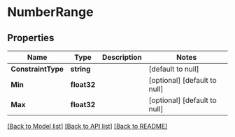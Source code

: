 # NumberRange

## Properties
Name | Type | Description | Notes
------------ | ------------- | ------------- | -------------
**ConstraintType** | **string** |  | [default to null]
**Min** | **float32** |  | [optional] [default to null]
**Max** | **float32** |  | [optional] [default to null]

[[Back to Model list]](../README.md#documentation-for-models) [[Back to API list]](../README.md#documentation-for-api-endpoints) [[Back to README]](../README.md)


